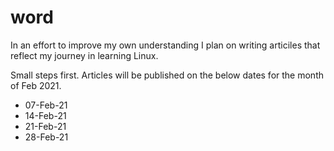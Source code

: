 # word


In an effort to improve my own understanding I plan on writing articiles that reflect my journey in learning Linux. 

Small steps first. Articles will be published on the below dates for the month of Feb 2021.

- 07-Feb-21
- 14-Feb-21
- 21-Feb-21
- 28-Feb-21



